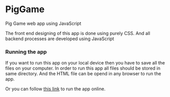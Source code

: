 # PigGame
Pig Game web app using JavaScript

The front end designing of this app is done using purely CSS. And all backend processes are developed using JavaScript

### Running the app
If you want to run this app on your local device then you have to save all the files on your computer.
In order to run this app all files should be stored in same directory. And the HTML file can be opend in any browser to run the app.

Or you can follow [this link](https://akashverma3000.github.io/pigGame-site/) to run the app online.
